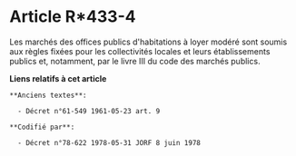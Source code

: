# Article R*433-4

Les marchés des offices publics d'habitations à loyer modéré sont soumis aux règles fixées pour les collectivités locales et
leurs établissements publics et, notamment, par le livre III du code des marchés publics.

**Liens relatifs à cet article**

	**Anciens textes**:

	  - Décret n°61-549 1961-05-23 art. 9

	**Codifié par**:

	  - Décret n°78-622 1978-05-31 JORF 8 juin 1978
